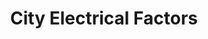 ---
title: "City Electrical Factors"
url: /cardigan-aberteifi/city-electrical-factors/
shop: trade
---